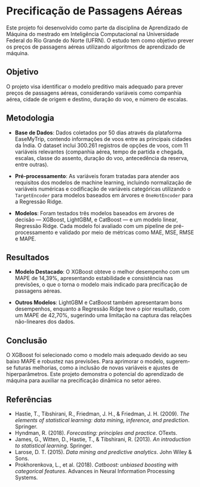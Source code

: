 # Precificação de Passagens Aéreas

Este projeto foi desenvolvido como parte da disciplina de Aprendizado de Máquina do mestrado em Inteligência Computacional na Universidade Federal do Rio Grande do Norte (UFRN). O estudo tem como objetivo prever os preços de passagens aéreas utilizando algoritmos de aprendizado de máquina.

## Objetivo

O projeto visa identificar o modelo preditivo mais adequado para prever preços de passagens aéreas, considerando variáveis como companhia aérea, cidade de origem e destino, duração do voo, e número de escalas.

## Metodologia

- **Base de Dados**: Dados coletados por 50 dias através da plataforma EaseMyTrip, contendo informações de voos entre as principais cidades da Índia. O dataset inclui 300.261 registros de opções de voos, com 11 variáveis relevantes (companhia aérea, tempo de partida e chegada, escalas, classe do assento, duração do voo, antecedência da reserva, entre outras).

- **Pré-processamento**: As variáveis foram tratadas para atender aos requisitos dos modelos de machine learning, incluindo normalização de variáveis numéricas e codificação de variáveis categóricas utilizando o `TargetEncoder` para modelos baseados em árvores e `OneHotEncoder` para a Regressão Ridge.

- **Modelos**: Foram testados três modelos baseados em árvores de decisão — XGBoost, LightGBM, e CatBoost — e um modelo linear, Regressão Ridge. Cada modelo foi avaliado com um pipeline de pré-processamento e validado por meio de métricas como MAE, MSE, RMSE e MAPE.

## Resultados

- **Modelo Destacado**: O XGBoost obteve o melhor desempenho com um MAPE de 14,39%, apresentando estabilidade e consistência nas previsões, o que o torna o modelo mais indicado para precificação de passagens aéreas.
  
- **Outros Modelos**: LightGBM e CatBoost também apresentaram bons desempenhos, enquanto a Regressão Ridge teve o pior resultado, com um MAPE de 42,70%, sugerindo uma limitação na captura das relações não-lineares dos dados.

## Conclusão

O XGBoost foi selecionado como o modelo mais adequado devido ao seu baixo MAPE e robustez nas previsões. Para aprimorar o modelo, sugerem-se futuras melhorias, como a inclusão de novas variáveis e ajustes de hiperparâmetros. Este projeto demonstra o potencial do aprendizado de máquina para auxiliar na precificação dinâmica no setor aéreo.

## Referências

- Hastie, T., Tibshirani, R., Friedman, J. H., & Friedman, J. H. (2009). *The elements of statistical learning: data mining, inference, and prediction*. Springer.
- Hyndman, R. (2018). *Forecasting: principles and practice*. OTexts.
- James, G., Witten, D., Hastie, T., & Tibshirani, R. (2013). *An introduction to statistical learning*. Springer.
- Larose, D. T. (2015). *Data mining and predictive analytics*. John Wiley & Sons.
- Prokhorenkova, L., et al. (2018). *Catboost: unbiased boosting with categorical features*. Advances in Neural Information Processing Systems.

